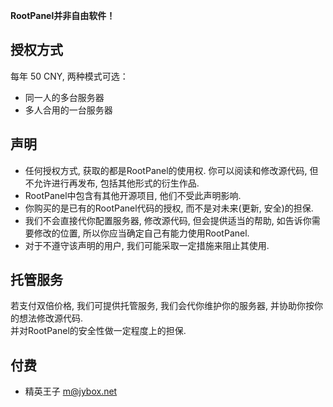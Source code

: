 **RootPanel并非自由软件！**

## 授权方式

每年 50 CNY, 两种模式可选：

* 同一人的多台服务器
* 多人合用的一台服务器

## 声明

* 任何授权方式, 获取的都是RootPanel的使用权. 你可以阅读和修改源代码, 但不允许进行再发布, 包括其他形式的衍生作品.
* RootPanel中包含有其他开源项目, 他们不受此声明影响.
* 你购买的是已有的RootPanel代码的授权, 而不是对未来(更新, 安全)的担保.
* 我们不会直接代你配置服务器, 修改源代码, 但会提供适当的帮助, 如告诉你需要修改的位置, 所以你应当确定自己有能力使用RootPanel.
* 对于不遵守该声明的用户, 我们可能采取一定措施来阻止其使用.

## 托管服务
若支付双倍价格, 我们可提供托管服务, 我们会代你维护你的服务器, 并协助你按你的想法修改源代码.  
并对RootPanel的安全性做一定程度上的担保.

## 付费

* 精英王子 m@jybox.net
